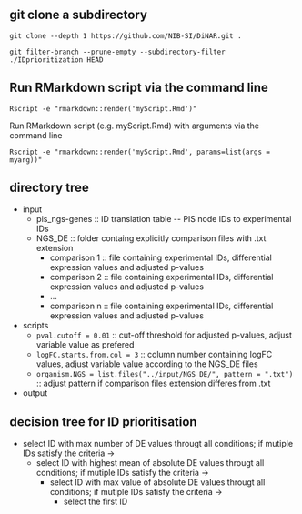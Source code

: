 ## git clone a subdirectory

`git clone --depth 1 https://github.com/NIB-SI/DiNAR.git .`

`git filter-branch --prune-empty --subdirectory-filter ./IDprioritization HEAD`

## Run RMarkdown script via the command line

`Rscript -e "rmarkdown::render('myScript.Rmd')"`

Run RMarkdown script (e.g. myScript.Rmd) with arguments via the command line

`Rscript -e "rmarkdown::render('myScript.Rmd', params=list(args = myarg))"`

## directory tree
* input
   * pis_ngs-genes :: ID translation table -- PIS node IDs to experimental IDs
   * NGS_DE :: folder containg explicitly comparison files with .txt extension
      * comparison 1 :: file containing experimental IDs, differential expression values and adjusted p-values
      * comparison 2 :: file containing experimental IDs, differential expression values and adjusted p-values
      * ...
      * comparison n :: file containing experimental IDs, differential expression values and adjusted p-values
* scripts
   * `pval.cutoff = 0.01` :: cut-off threshold for adjusted p-values, adjust variable value as prefered
   * `logFC.starts.from.col = 3` :: column number containing logFC values, adjust variable value according to the NGS_DE files
   * `organism.NGS = list.files("../input/NGS_DE/", pattern = ".txt")` :: adjust pattern if comparison files extension differes from .txt
* output

## decision tree for ID prioritisation
* select ID with max number of DE values througt all conditions; if mutiple IDs satisfy the criteria ->
   * select ID with highest mean of absolute DE values througt all conditions; if mutiple IDs satisfy the criteria ->
      * select ID with max value of absolute DE values througt all conditions; if mutiple IDs satisfy the criteria ->
         * select the first ID
